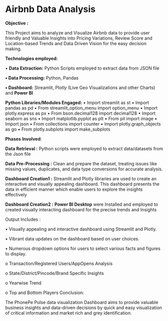 # Airbnb Data Analysis

**Objective :**

This Project aims to analyze and Visualize Airbnb data to provide user friendly and Valuable Insights into Pricing Variations, Review Score and Location-based Trends and Data Driven Vision for the easy decision making. 

**Technologies employed:**

•	**Data Extraction:** Python Scripts employed to extract data from JSON file

**•	Data Processing:** Python, Pandas

**•	Dashboard:** Streamlit, Plotly (Live Geo Visualizations and other Charts) and **Power BI**

**Python Libraries/Modules Engaged:**
•	Import streamlit as st
•	Import pandas as pd
•	From streamlit_option_menu import option_menu
•	Import plotly.express as px
•	From bson.decimal128 import decimal128
•	Import seaborn as sns
•	Import matplotlib.pyplot as plt
•	From pil import image
•	Import json
•	From collections import counter
•	Import plotly.graph_objects as go
•	From plotly.subplots import make_subplots

**Phases** **Involved**:

**Data Retrieval :** Python scripts were employed to extract data/datasets from the Json file

**Data Pre-Processing :** Clean and prepare the dataset, treating issues like missing values, duplicates, and data type conversions for accurate analysis.

**Dashboard Creation1 :** Streamlit and Plotly libraries are used to create an interactive and visually appealing dashboard. This dashboard presents the data in efficient manner which enable users to explore the insights effectively

**Dashboard Creation2 :** **Power BI Desktop** were Installed and employed to created visually interacting dashboard for the precise trends and Insights


Output Includes :

• Visually appealing and interactive dashboard using Streamlit and Plotly.

• Vibrant data updates on the dashboard based on user choices.

• Numerous dropdown options for users to select various facts and figures to display.

  o	Transaction/Registered Users/AppOpens Analysis
  
  o	State/District/Pincode/Brand Specific Insights
  
  o	Yearwise Trend
  
  o	Top and Bottom Players
Conclusion:

The PhonePe Pulse data visualization Dashboard aims to provide valuable business insights and data-driven decisions by quick and easy visualization of critical information and market rich and grey identification.
